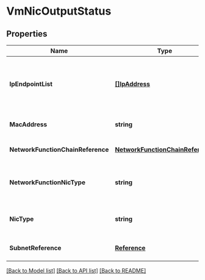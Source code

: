 # VmNicOutputStatus

## Properties
Name | Type | Description | Notes
------------ | ------------- | ------------- | -------------
**IpEndpointList** | [**[]IpAddress**](ip_address.md) | IP endpoints for the adapter. Currently, IPv4 addresses are supported.  | [optional] [default to null]
**MacAddress** | **string** | The MAC address for the adapter. | [optional] [default to null]
**NetworkFunctionChainReference** | [**NetworkFunctionChainReference**](network_function_chain_reference.md) |  | [optional] [default to null]
**NetworkFunctionNicType** | **string** | The type of this Network function NIC. Defaults to INGRESS.  | [optional] [default to null]
**NicType** | **string** | The type of this NIC. Defaults to NORMAL_NIC. | [optional] [default to null]
**SubnetReference** | [**Reference**](reference.md) |  | [optional] [default to null]

[[Back to Model list]](../README.md#documentation-for-models) [[Back to API list]](../README.md#documentation-for-api-endpoints) [[Back to README]](../README.md)
